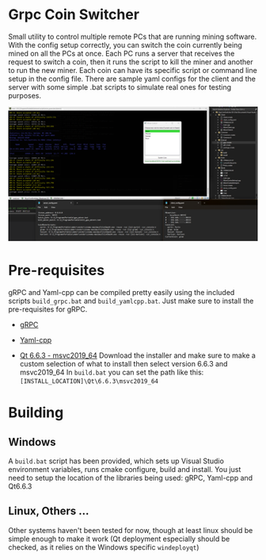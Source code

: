 Grpc Coin Switcher
===========================

Small utility to control multiple remote PCs that are running mining software. With the config setup correctly, you can switch the coin currently being mined on all the PCs at once. Each PC runs a server that receives the request to switch a coin, then it runs the script to kill the miner and another to run the new miner. Each coin can have its specific script or command line setup in the config file.
There are sample yaml configs for the client and the server with some simple .bat scripts to simulate real ones for testing purposes.

![screenshot](https://github.com/charnet3d/grpc-coin-switcher/blob/main/doc/screenshot.png?raw=true)

# Pre-requisites

gRPC and Yaml-cpp can be compiled pretty easily using the included scripts `build_grpc.bat` and `build_yamlcpp.bat`. Just make sure to install the pre-requisites for gRPC.

* [gRPC](https://github.com/grpc/grpc/blob/master/BUILDING.md#windows)

* [Yaml-cpp](https://github.com/jbeder/yaml-cpp/tree/master#how-to-build)

* [Qt 6.6.3 - msvc2019_64](https://www.qt.io/download-qt-installer-oss)
Download the installer and make sure to make a custom selection of what to install then select version 6.6.3 and msvc2019_64
In `build.bat` you can set the path like this: `[INSTALL_LOCATION]\Qt\6.6.3\msvc2019_64`

# Building

## Windows

A `build.bat` script has been provided, which sets up Visual Studio environment variables, runs cmake configure, build and install. You just need to setup the location of the libraries being used: gRPC, Yaml-cpp and Qt6.6.3

## Linux, Others ...

Other systems haven't been tested for now, though at least linux should be simple enough to make it work (Qt deployment especially should be checked, as it relies on the Windows specific `windeployqt`)
